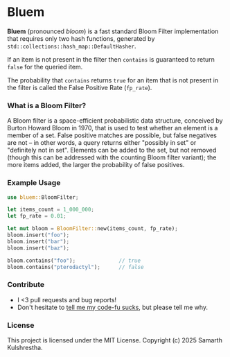 # Bluem

**Bluem** (pronounced *bloom*) is a fast standard Bloom Filter
implementation that requires only two hash functions, generated
by `std::collections::hash_map::DefaultHasher`.

If an item is not present in the filter then `contains` is guaranteed
to return `false` for the queried item.

The probability that `contains` returns `true` for an item that is not
present in the filter is called the False Positive Rate (`fp_rate`).

### What is a Bloom Filter?

A Bloom filter is a space-efficient probabilistic data structure,
conceived by Burton Howard Bloom in 1970, that is used to test whether
an element is a member of a set. False positive matches are possible,
but false negatives are not – in other words, a query returns either
"possibly in set" or "definitely not in set". Elements can be added
to the set, but not removed (though this can be addressed with the
counting Bloom filter variant); the more items added, the larger the
probability of false positives.

### Example Usage

```rust
use bluem::BloomFilter;

let items_count = 1_000_000;
let fp_rate = 0.01;

let mut bloom = BloomFilter::new(items_count, fp_rate);
bloom.insert("foo");
bloom.insert("bar");
bloom.insert("baz");

bloom.contains("foo");              // true
bloom.contains("pterodactyl");      // false
```

### Contribute

+ I <3 pull requests and bug reports!
+ Don't hesitate to [tell me my code-fu sucks](https://github.com/samarthkulshrestha/bluem/issues/new), but please tell me why.

### License

This project is licensed under the MIT License.
Copyright (c) 2025 Samarth Kulshrestha.
